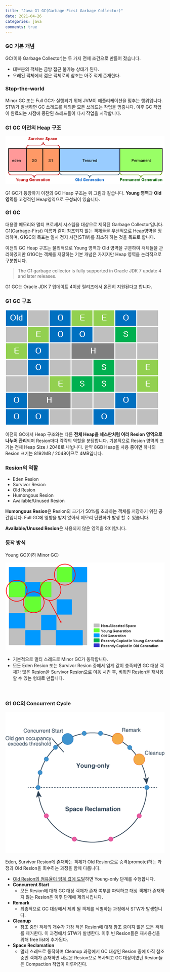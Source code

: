 ```yaml
---
title: "Java G1 GC(Garbage-First Garbage Collector)"
date: 2021-04-26
categories: java
comments: true
---
```


### GC 기본 개념

 GC(이하 Garbage Collector)는 두 가지 전제 조건으로 만들어 졌습니다.

- 대부분의 객체는 금방 접근 불가능 상태가 된다.
- 오래된 객체에서 젊은 객체로의 참조는 아주 적게 존재한다.  

### Stop-the-world

Minor GC 또는 Full GC가 실행되기 위해 JVM이 애플리케이션을 멈추는 행위입니다. STW가 발생하면 GC 쓰레드를 제외한 모든 쓰레드는 작업을 멈춥니다. 이후 GC 작업이 완료되는 시점에 중단된 쓰레드들이 다시 작업을 시작합니다.

### G1 GC 이전의 Heap 구조  

![예제1](/assets/images/20210426/Hotspot_Heap_Strucuture.png)

G1 GC가 등장하기 이전의 GC Heap 구조는 위 그림과 같습니다.   **Young 영역**과 **Old 영역**등 고정적인 Heap영역으로 구성되어 있습니다.

### G1 GC

대용량 메모리와 멀티 프로세서 시스템을 대상으로 제작된 Garbage Collector입니다. G1(Garbage-First) 이름과 같이 참조되지 않는 객체들을 우선적으로 Heap영역을 정리하며, G1GC의 목표는 일시 정지 시간(STW)를 최소하 하는 것을 목표로 합니다.  

이전의 GC Heap 구조는 물리적으로 Young 영역과 Old 영역을 구분하여 객체들을 관리하였지만 G1GC는 객체를 저장하는 기본 개념은 가지지만 Heap 영역을 논리적으로 구분합니다.

> The G1 garbage collector is fully supported in Oracle JDK 7 update 4 and later releases.

G1 GC는 Oracle JDK 7 업데이트 4이상 릴리즈에서 온전히 지원된다고 합니다.

### G1 GC 구조

![예제2](/assets/images/20210426/g1gc.png)

이전의 GC에서 Heap 구조와는 다른 **전체 Heap을 체스판처럼 여러 Resion 영역으로 나누어 관리**되며 Resion마다 각각의 역할을 분담합니다. 기본적으로 Resion 영역의 크기는 전체 Heap Size / 2048로 나뉩니다. 만약 8GB Heap을 사용 중이면 하나의 Resion 크기는 8192MB / 2048이므로 4MB입니다.

### Resion의 역할

- Eden Resion
- Survivor Resion
- Old Resion
- Humongous Resion
- Available/Unused Resion

**Humongous Resion**은 Resion의 크기가 50%를 초과하는 객체를 저장하기 위한 공간입니다. Full GC에 영향을 받지 않아서 메모리 단편화가 발생 할 수 있습니다.  

**Available/Unused Resion**은 사용되지 않은 영역을 의미합니다.

### 동작 방식

Young GC(이하 Minor GC)

![예제2](/assets/images/20210426/younggc.png)

- 기본적으로 멀티 스레드로 Minor GC가 동작합니다.
- 모든 Eden Resion 또는 Survivor Resion 중에서 임계 값이 충족되면 GC 대상 객체가 많은 Resion을 Survivor Resion으로 이동 시킨 후, 비워진 Resion을 재사용 할 수 있는 형태로 만듭니다.

　

### G1 GC의 Concurrent Cycle

  

![예제2](/assets/images/20210426/jsgct_dt_001_grbgcltncyl.png)

Eden, Survivor Resion에 존재하는 객체가 Old Resion으로 승격(promote)하는 과정과 OId Resion을 회수하는 과정을 함께 다룹니다.

- <u>Old Resion의 점유율이 임계 값에 도달</u>하면 Young-only 단계를 수행합니다.
- **Concurrent Start**
  - 모든 Resion에 대해 GC 대상 객체가 존재 여부를 파악하고 대상 객체가 존재하지 않는 Resion은 이후 단계에 제외시킵니다.
- **Remark**
  - 최종적으로 GC 대상에서 제외 될 객체를 식별하는 과정에서 STW가 발생합니다.
- **Cleanup**
  - 참조 중인 객체의 개수가 가장 적은 Resion에 대해 참조 중이지 않은 모든 객체를 제거한다. 이 과정에서 STW가 발생한다. 이후 빈 Resion들은 재사용성을 위해 free list에 추가된다.
- **Space Reclamation**
  - 멀테 스레드로 동작하며 Cleanup 과정에서 GC 대상인 Resion 중에 아직 참조 중인 객체가 존재하면 새로운 Resion으로 복사되고 GC 대상이였던 Resion들은 Compaction 작업이 이루어진다.



